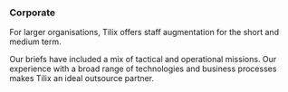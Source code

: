 ### Corporate

For larger organisations, Tilix offers staff augmentation for the short and medium term.

Our briefs have included a mix of tactical and operational missions. Our experience with a broad range of technologies and business processes makes Tilix an ideal outsource partner.
